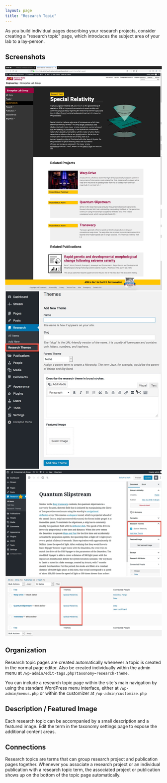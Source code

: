 ```yaml
---
layout: page
title: "Research Topic"
---
```


As you build individual pages describing your research projects, consider creating a "research topic" page, which introduces the subject area of your lab to a lay-person.

## Screenshots ##

<div id="lightbox" class="lightbox">
    <a href="/../assets/img/theme-front.jpg">
        <img src="/../assets/img/theme-front.jpg" alt="Screen shot: Research Topic Page" />
    </a>
    <a href="/../assets/img/theme-create.jpg">
        <img src="/../assets/img/theme-create.jpg" alt="Screen shot: Creating a research topic page" />
    </a>
    <a href="/../assets/img/theme-assign-research.jpg">
        <img src="/../assets/img/theme-assign-research.jpg" alt="Screen shot: Assigning a research topic as a terms for a research project" />
    </a>
        <a href="/../assets/img/theme-research-list.jpg">
        <img src="/../assets/img/theme-research-list.jpg" alt="Screen shot: Admin area highlighting which terms are assigned." />
    </a>
</div>

## Organization ##

Research topic pages are created automatically whenever a topic is created in the normal page editor. Also be created individually within the admin menu at `/wp-admin/edit-tags.php?taxonomy=research-theme`. 

You can include a research topic page within the site's main navigation by using the standard WordPress menu interface, either at `/wp-admin/menus.php` or within the customizer at `/wp-admin/customize.php`

## Description / Featured Image ##

Each research topic can be accompanied by a small description and a featured image. Edit the term in the taxonomy settings page to expose the additional content areas.

## Connections ##

Research topics are terms that can group research project and publication pages together. Whenever you associate a research project or an individual publication with a research topic term, the associated project or publication shows up on the bottom of the topic page automatically.
